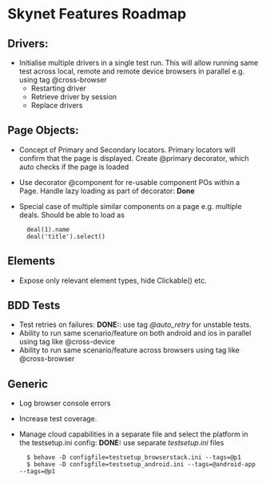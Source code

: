 # **Skynet Features Roadmap**

## **Drivers**:
* Initialise multiple drivers in a single test run. This will allow running same test across
local, remote and remote device browsers in parallel e.g. using tag @cross-browser
    * Restarting driver
    * Retrieve driver by session
    * Replace drivers

## **Page Objects:**
* Concept of Primary and Secondary locators. Primary locators will confirm that the
page is displayed. Create @primary decorator, which auto checks if the page is loaded
* Use decorator @component for re-usable component POs within a Page. Handle lazy
loading as part of decorator: **Done**
* Special case of multiple similar components on a page e.g. multiple deals. Should be
able to load as
 
        deal(1).name 
        deal('title').select()

## **Elements**
* Expose only relevant element types, hide Clickable() etc.

## **BDD Tests**
* Test retries on failures: **DONE:**: use tag _@auto_retry_ for unstable tests.
* Ability to run same scenario/feature on both android and ios in parallel using tag like 
@cross-device
* Ability to run same scenario/feature across browsers using tag like @cross-browser


## **Generic**
* Log browser console errors
* Increase test coverage. 
* Manage cloud capabilities in a separate file and select the platform in the testsetup.ini
config: **DONE:** use separate _testsetup.ini_ files

        $ behave -D configfile=testsetup_browserstack.ini --tags=@p1
        $ behave -D configfile=testsetup_android.ini --tags=@android-app --tags=@p1 

